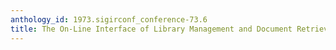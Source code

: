 ```yaml
---
anthology_id: 1973.sigirconf_conference-73.6
title: The On-Line Interface of Library Management and Document Retrieval Systems
---
```

